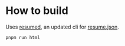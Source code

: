 # How to build

Uses [resumed](https://github.com/rbardini/resumed), an updated cli for [resume.json](https://jsonresume.org).


``` sh
pnpm run html
```
